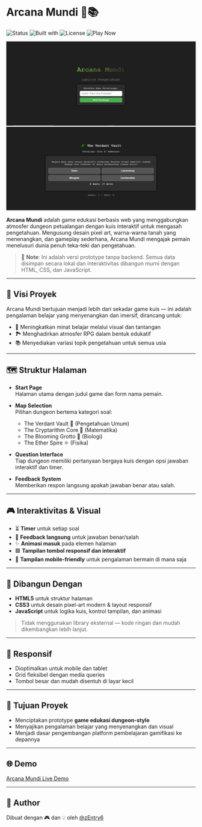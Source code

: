 # Arcana Mundi 🏰📚

![Status](https://img.shields.io/badge/status-prototype-blueviolet)
![Built with](https://img.shields.io/badge/built%20with-HTML%2FCSS%2FJS-4caf50)
![License](https://img.shields.io/badge/license-MIT-yellow)
![Play Now](https://img.shields.io/badge/Play%20Now-Arcana%20Mundi-green)

![Arcana Mundi Preview](preview-1.PNG)
![Arcana Mundi Preview](preview-soal.PNG)

**Arcana Mundi** adalah game edukasi berbasis web yang menggabungkan atmosfer dungeon petualangan dengan kuis interaktif untuk mengasah pengetahuan. Mengusung desain pixel art, warna-warna tanah yang menenangkan, dan gameplay sederhana, Arcana Mundi mengajak pemain menelusuri dunia penuh teka-teki dan pengetahuan.

> 🚧 **Note**: Ini adalah versi prototype tanpa backend. Semua data disimpan secara lokal dan interaktivitas dibangun murni dengan HTML, CSS, dan JavaScript.

---

## 🎯 Visi Proyek

Arcana Mundi bertujuan menjadi lebih dari sekadar game kuis — ini adalah pengalaman belajar yang menyenangkan dan imersif, dirancang untuk:

- 🧠 Meningkatkan minat belajar melalui visual dan tantangan
- 🏞️ Menghadirkan atmosfer RPG dalam bentuk edukatif
- 📚 Menyediakan variasi topik pengetahuan untuk semua usia

---

## 🗺️ Struktur Halaman

- **Start Page**  
  Halaman utama dengan judul game dan form nama pemain.

- **Map Selection**  
  Pilihan dungeon bertema kategori soal:
  - The Verdant Vault 🌿 (Pengetahuan Umum)
  - The Cryptarithm Core 🔢 (Matematika)
  - The Blooming Grotto 🌸 (Biologi)
  - The Ether Spire ⚛️ (Fisika)

- **Question Interface**  
  Tiap dungeon memiliki pertanyaan bergaya kuis dengan opsi jawaban interaktif dan timer.

- **Feedback System**  
  Memberikan respon langsung apakah jawaban benar atau salah.

---

## 🎮 Interaktivitas & Visual

- ⏳ **Timer** untuk setiap soal
- 🧠 **Feedback langsung** untuk jawaban benar/salah
- ✨ **Animasi masuk** pada elemen halaman
- 🟩 **Tampilan tombol responsif dan interaktif**
- 📲 **Tampilan mobile-friendly** untuk pengalaman bermain di mana saja

---

## 🧱 Dibangun Dengan

- **HTML5** untuk struktur halaman  
- **CSS3** untuk desain pixel-art modern & layout responsif  
- **JavaScript** untuk logika kuis, kontrol tampilan, dan animasi

> Tidak menggunakan library eksternal — kode ringan dan mudah dikembangkan lebih lanjut.

---

## 📱 Responsif

- Dioptimalkan untuk mobile dan tablet
- Grid fleksibel dengan media queries
- Tombol besar dan mudah disentuh di layar kecil

---

## 🚀 Tujuan Proyek

- Menciptakan prototype **game edukasi dungeon-style**
- Menyajikan pengalaman belajar yang menyenangkan dan visual
- Menjadi dasar pengembangan platform pembelajaran gamifikasi ke depannya

---

## 🌐 Demo

[Arcana Mundi Live Demo](https://arcanamundi.vercel.app/)

---

## 👾 Author

Dibuat dengan 🎮 dan 💡 oleh [@zEntry6](https://github.com/zEntry6)
